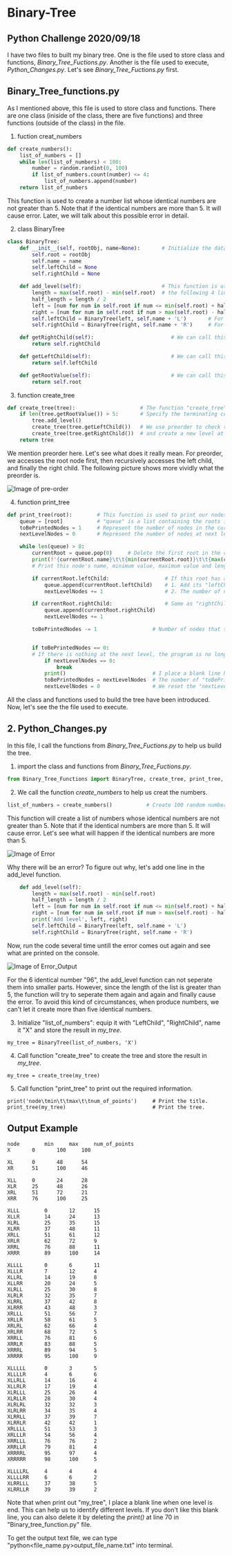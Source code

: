 # Binary-Tree
## Python Challenge 2020/09/18
I have two files to built my binary tree. One is the file used to store class and functions, *Binary_Tree_Fuctions.py*. Another is the file used to execute, *Python_Changes.py*. Let's see *Binary_Tree_Fuctions.py* first.

## Binary_Tree_functions.py
As I mentioned above, this file is used to store class and functions. There are one class (iniside of the class, there are five functions) and three functions (outside of the class) in the file.

1. fuction creat_numbers
```python
def create_numbers():
    list_of_numbers = []
    while len(list_of_numbers) < 100:
        number = random.randint(0, 100)
        if list_of_numbers.count(number) <= 4:
            list_of_numbers.append(number)
    return list_of_numbers
```
This function is used to create a number list whose identical numbers are not greater than 5. Note that if the identical numbers are more than 5. It will cause error. Later, we will talk about this possible error in detail.

2. class BinaryTree
```python
class BinaryTree:
    def __init__(self, rootObj, name=None):       # Initialize the data by creating its "LeftChild", "RightChild" and name.
        self.root = rootObj
        self.name = name
        self.leftChild = None
        self.rightChild = None

    def add_level(self):                          # This function is used to add level at the needed nodes.
        length = max(self.root) - min(self.root)  # the following 4 lines shows how I separate the exiting list into two parts.
        half_length = length / 2
        left = [num for num in self.root if num <= min(self.root) + half_length]
        right = [num for num in self.root if num > max(self.root) - half_length]
        self.leftChild = BinaryTree(left, self.name + 'L')       # For the "leftChild", the name will plus "L"
        self.rightChild = BinaryTree(right, self.name + 'R')     # For the "rightChild", the name will plus "R"

    def getRightChild(self):                         # We can call this function to return the "rightChild" value.
        return self.rightChild                       

    def getLeftChild(self):                          # We can call this function to return the "leftChild" value.
        return self.leftChild

    def getRootValue(self):                          # We can call this function to return the "root" value.
        return self.root
```

3. function create_tree
```python
def create_tree(tree):                     # The function "create_tree" is used to create our tree.
    if len(tree.getRootValue()) > 5:       # Specify the terminating condition (not greater than 5 points).
        tree.add_level()
        create_tree(tree.getLeftChild())   # We use preorder to check the nodes who satisfy the condition "length > 5",
        create_tree(tree.getRightChild())  # and create a new level at these satisfying nodes.
    return tree
```
We mention preorder here. Let's see what does it really mean. For preorder, we accesses the root node first, then recursively accesses the left child, and finally the right child. The following picture shows more vividly what the preorder is.

![Image of pre-order](https://img.overpic.net/images/w/3/1/xw315zqc1h39m3pzph.png)


4. function print_tree
```python
def print_tree(root):        # This function is used to print our nodes from "top to bottom" and "left to right".
    queue = [root]           # "queue" is a list containing the roots in the current level.
    toBePrintedNodes = 1     # Represent the number of nodes in the current level that have not yet been printed.
    nextLevelNodes = 0       # Represent the number of nodes at next level.

    while len(queue) > 0:
        currentRoot = queue.pop(0)     # Delete the first root in the current "queue" and store its value in "currentRoot".
        print(f'{currentRoot.name}\t\t{min(currentRoot.root)}\t\t{max(currentRoot.root)}\t\t{len(currentRoot.root)}')
        # Print this node's name, minimum value, maximum value and length

        if currentRoot.leftChild:                  # If this root has a "leftChild", then we will:
            queue.append(currentRoot.leftChild)    # 1. Add its "leftChild" to "queue".
            nextLevelNodes += 1                    # 2. The number of nodes at next level will plus 1.

        if currentRoot.rightChild:                 # Same as "rightChild"
            queue.append(currentRoot.rightChild)
            nextLevelNodes += 1

        toBePrintedNodes -= 1                  # Number of nodes that should be printed in the current level will minus 1.


        if toBePrintedNodes == 0:
        # If there is nothing at the next level, the program is no longer executed
            if nextLevelNodes == 0:
                break
            print()                            # I place a blank line here to identify the current level is end.
            toBePrintedNodes = nextLevelNodes  # The number of "toBePrintedNodes" in the new cycle is "nextLevelNodes".
            nextLevelNodes = 0                 # We reset the "nextLevelNodes". Let it count the number in the new cycle.
```

All the class and functions used to build the tree have been introduced. Now, let's see the the file used to execute.

## 2. Python_Changes.py
In this file, I call the functions from *Binary_Tree_Fuctions.py* to help us build the tree.

1. import the class and functions from *Binary_Tree_Fuctions.py*.
```python
from Binary_Tree_Functions import BinaryTree, create_tree, print_tree, create_numbers
```

2. We call the function *create_numbers* to help us creat the numbers.
```python
list_of_numbers = create_numbers()           # Create 100 random numbers and store it in "list_of_numbers".
```
This function will create a list of numbers whose identical numbers are not greater than 5. Note that if the identical numbers are more than 5. It will cause error. Let's see what will happen if the identical numbers are more than 5.
 
![Image of Error](https://img.overpic.net/images/w/4/7/xw47mznc5nhqm7hyh7ey6.png)

Why there will be an error? To figure out why, let's add one line in the add_level function.
```python
    def add_level(self):
        length = max(self.root) - min(self.root)
        half_length = length / 2
        left = [num for num in self.root if num <= min(self.root) + half_length]
        right = [num for num in self.root if num > max(self.root) - half_length]
        print('Add level', left, right)                                         # We add a 'print' here!
        self.leftChild = BinaryTree(left, self.name + 'L')
        self.rightChild = BinaryTree(right, self.name + 'R')
```
Now, run the code several time untill the error comes out again and see what are printed on the console.

![Image of Error_Output](https://img.overpic.net/images/8/n/r/x8nr6ibfbjslf75kjj5bf.png)

For the 6 identical number "96", the add_level function can not seperate them into smaller parts. However, since the length of the list is greater than 5, the function will try to seperate them again and again and finally cause the error. To avoid this kind of circumstances, when produce numbers, we can't let it create more than five identical numbers.

3. Initialize "list_of_numbers": equip it with "LeftChild", "RightChild", name it "X" and store the result in *my_tree*.
```
my_tree = BinaryTree(list_of_numbers, 'X')
```

4. Call function "create_tree" to create the tree and store the result in *my_tree*.
```
my_tree = create_tree(my_tree)
```

5. Call function "print_tree" to print out the required information.
```
print('node\tmin\t\tmax\t\tnum_of_points')     # Print the title.
print_tree(my_tree)                            # Print the tree.
```

## Output Example
```
node		min		max		num_of_points
X		0		100		100

XL		0		48		54
XR		51		100		46

XLL		0		24		28
XLR		25		48		26
XRL		51		72		21
XRR		76		100		25

XLLL		0		12		15
XLLR		14		24		13
XLRL		25		35		15
XLRR		37		48		11
XRLL		51		61		12
XRLR		62		72		9
XRRL		76		88		11
XRRR		89		100		14

XLLLL		0		6		11
XLLLR		7		12		4
XLLRL		14		19		8
XLLRR		20		24		5
XLRLL		25		30		8
XLRLR		32		35		7
XLRRL		37		42		8
XLRRR		43		48		3
XRLLL		51		56		7
XRLLR		58		61		5
XRLRL		62		66		4
XRLRR		68		72		5
XRRLL		76		81		6
XRRLR		83		88		5
XRRRL		89		94		5
XRRRR		95		100		9

XLLLLL		0		3		5
XLLLLR		4		6		6
XLLRLL		14		16		4
XLLRLR		17		19		4
XLRLLL		25		26		4
XLRLLR		28		30		4
XLRLRL		32		32		3
XLRLRR		34		35		4
XLRRLL		37		39		7
XLRRLR		42		42		1
XRLLLL		51		53		3
XRLLLR		54		56		4
XRRLLL		76		76		2
XRRLLR		79		81		4
XRRRRL		95		97		4
XRRRRR		98		100		5

XLLLLRL		4		4		4
XLLLLRR		6		6		2
XLRRLLL		37		38		5
XLRRLLR		39		39		2
```
Note that when print out "my_tree", I place a blank line when one level is end. This can help us to identify different levels. If you don't like this blank line, you can also delete it by deleting the *print()* at line 70 in "Binary_tree_function.py" file.

To get the output text file, we can type "python<file_name.py>output_file_name.txt" into terminal.
